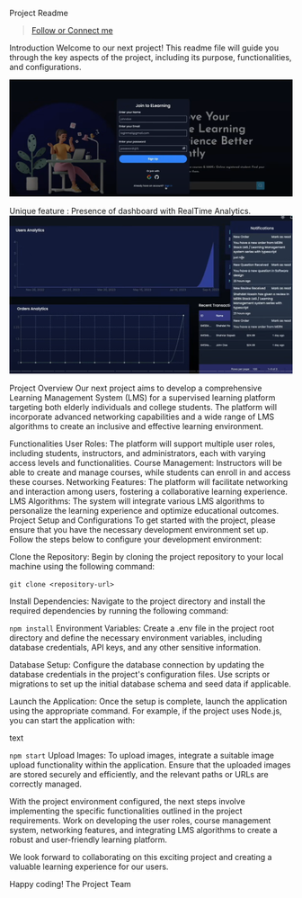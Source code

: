 Project Readme

> [Follow or Connect me](https://www.linkedin.com/in/jagan-kumar-hotta-502a76270/)


Introduction
Welcome to our next project! This readme file will guide you through the key aspects of the project, including its purpose, functionalities, and configurations.

![This is the example of Homepage](./homepage.png)

Unique feature : Presence of dashboard with RealTime Analytics.
![This is the example of Dashboard](./dashboard.png)

Project Overview
Our next project aims to develop a comprehensive Learning Management System (LMS) for a supervised learning platform targeting both elderly individuals and college students. The platform will incorporate advanced networking capabilities and a wide range of LMS algorithms to create an inclusive and effective learning environment.

Functionalities
User Roles: The platform will support multiple user roles, including students, instructors, and administrators, each with varying access levels and functionalities.
Course Management: Instructors will be able to create and manage courses, while students can enroll in and access these courses.
Networking Features: The platform will facilitate networking and interaction among users, fostering a collaborative learning experience.
LMS Algorithms: The system will integrate various LMS algorithms to personalize the learning experience and optimize educational outcomes.
Project Setup and Configurations
To get started with the project, please ensure that you have the necessary development environment set up. Follow the steps below to configure your development environment:

Clone the Repository: Begin by cloning the project repository to your local machine using the following command:

```git clone <repository-url> ```

Install Dependencies: Navigate to the project directory and install the required dependencies by running the following command:

```npm install```
Environment Variables: Create a .env file in the project root directory and define the necessary environment variables, including database credentials, API keys, and any other sensitive information.

Database Setup: Configure the database connection by updating the database credentials in the project's configuration files. Use scripts or migrations to set up the initial database schema and seed data if applicable.

Launch the Application: Once the setup is complete, launch the application using the appropriate command. For example, if the project uses Node.js, you can start the application with:

text

```npm start```
Upload Images: To upload images, integrate a suitable image upload functionality within the application. Ensure that the uploaded images are stored securely and efficiently, and the relevant paths or URLs are correctly managed.


With the project environment configured, the next steps involve implementing the specific functionalities outlined in the project requirements. Work on developing the user roles, course management system, networking features, and integrating LMS algorithms to create a robust and user-friendly learning platform.

We look forward to collaborating on this exciting project and creating a valuable learning experience for our users.

Happy coding! The Project Team
